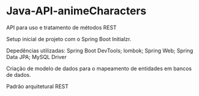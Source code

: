 # Java-API-animeCharacters
API para uso e tratamento de métodos REST

Setup inicial de projeto com o Spring Boot Initialzr.

Depedências utilizadas: Spring Boot DevTools; lombok; Spring Web; Spring Data JPA; MySQL Driver

Criação de modelo de dados para o mapeamento de entidades em bancos de dados.

Padrão arquitetural REST
